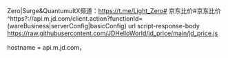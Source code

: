 Zero|Surge&QuantumultX频道：https://t.me/Light_Zero# 京东比价#京东比价 ^https?://api\.m\.jd\.com/client\.action\?functionId=(wareBusiness|serverConfig|basicConfig) url script-response-body https://raw.githubusercontent.com/JDHelloWorld/jd_price/main/jd_price.js

hostname = api.m.jd.com，
